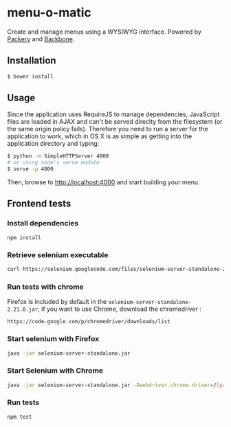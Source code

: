 menu-o-matic
============

Create and manage menus using a WYSIWYG interface. Powered by [Packery](http://packery.metafizzy.co/) and [Backbone](backbonejs.org).

## Installation

```sh
$ bower install
```

## Usage

Since the application uses RequireJS to manage dependencies, JavaScript files are loaded in AJAX and can't be served direclty from the filesystem (or the same origin policy fails). Therefore you need to run a server for the application to work, which in OS X is as simple as getting into the application directory and typing:

```sh
$ python -m SimpleHTTPServer 4000
# or using node's serve module
$ serve -p 4000
```

Then, browse to [http://localhost:4000](http://localhost:4000) and start building your menu.

##  Frontend tests

### Install dependencies

```
npm install
```

### Retrieve selenium executable

```sh
curl https://selenium.googlecode.com/files/selenium-server-standalone-2.31.0.jar > selenium-server-standalone.jar
```

### Run tests with chrome

Firefox is included by default in the `selenium-server-standalone-2.21.0.jar`, if you want to use Chrome, download the chromedriver :

```
https://code.google.com/p/chromedriver/downloads/list
```

### Start selenium with Firefox
```sh
java -jar selenium-server-standalone.jar
```

### Start Selenium with Chrome
```sh
java -jar selenium-server-standalone.jar -Dwebdriver.chrome.driver=/[path-to]/chromedriver
```

### Run tests

```sh
npm test
```
